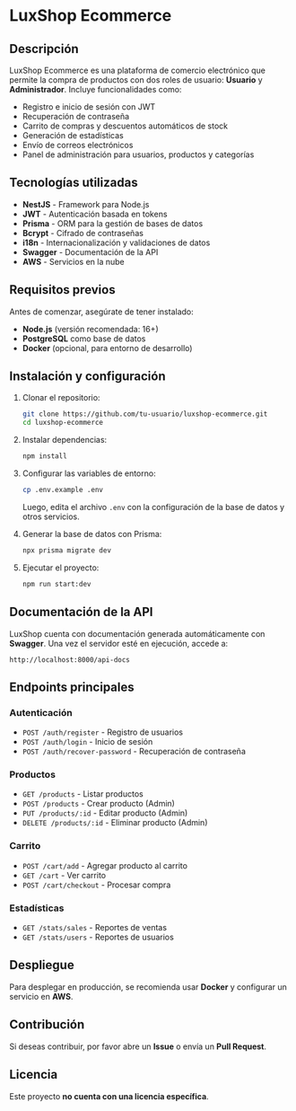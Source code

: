 # LuxShop Ecommerce

## Descripción
LuxShop Ecommerce es una plataforma de comercio electrónico que permite la compra de productos con dos roles de usuario: **Usuario** y **Administrador**. Incluye funcionalidades como:
- Registro e inicio de sesión con JWT
- Recuperación de contraseña
- Carrito de compras y descuentos automáticos de stock
- Generación de estadísticas
- Envío de correos electrónicos
- Panel de administración para usuarios, productos y categorías

## Tecnologías utilizadas
- **NestJS** - Framework para Node.js
- **JWT** - Autenticación basada en tokens
- **Prisma** - ORM para la gestión de bases de datos
- **Bcrypt** - Cifrado de contraseñas
- **i18n** - Internacionalización y validaciones de datos
- **Swagger** - Documentación de la API
- **AWS** - Servicios en la nube

## Requisitos previos
Antes de comenzar, asegúrate de tener instalado:
- **Node.js** (versión recomendada: 16+)
- **PostgreSQL** como base de datos
- **Docker** (opcional, para entorno de desarrollo)

## Instalación y configuración
1. Clonar el repositorio:
   ```sh
   git clone https://github.com/tu-usuario/luxshop-ecommerce.git
   cd luxshop-ecommerce
   ```
2. Instalar dependencias:
   ```sh
   npm install
   ```
3. Configurar las variables de entorno:
   ```sh
   cp .env.example .env
   ```
   Luego, edita el archivo `.env` con la configuración de la base de datos y otros servicios.

4. Generar la base de datos con Prisma:
   ```sh
   npx prisma migrate dev
   ```
5. Ejecutar el proyecto:
   ```sh
   npm run start:dev
   ```

## Documentación de la API
LuxShop cuenta con documentación generada automáticamente con **Swagger**. Una vez el servidor esté en ejecución, accede a:
```
http://localhost:8000/api-docs
```

## Endpoints principales
### Autenticación
- `POST /auth/register` - Registro de usuarios
- `POST /auth/login` - Inicio de sesión
- `POST /auth/recover-password` - Recuperación de contraseña

### Productos
- `GET /products` - Listar productos
- `POST /products` - Crear producto (Admin)
- `PUT /products/:id` - Editar producto (Admin)
- `DELETE /products/:id` - Eliminar producto (Admin)

### Carrito
- `POST /cart/add` - Agregar producto al carrito
- `GET /cart` - Ver carrito
- `POST /cart/checkout` - Procesar compra

### Estadísticas
- `GET /stats/sales` - Reportes de ventas
- `GET /stats/users` - Reportes de usuarios

## Despliegue
Para desplegar en producción, se recomienda usar **Docker** y configurar un servicio en **AWS**. 

## Contribución
Si deseas contribuir, por favor abre un **Issue** o envía un **Pull Request**.

## Licencia
Este proyecto **no cuenta con una licencia específica**.

